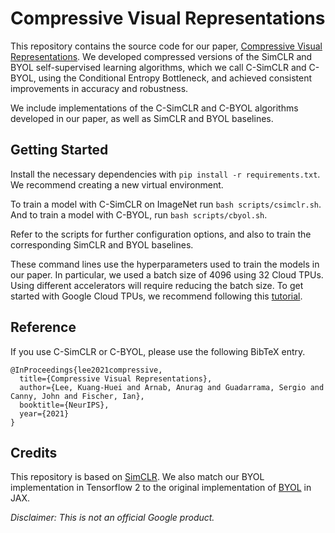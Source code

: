 # Compressive Visual Representations

This repository contains the source code for our paper,
[Compressive Visual Representations](https://arxiv.org/abs/2109.12909).
We developed compressed versions of the SimCLR and BYOL self-supervised learning
algorithms, which we call C-SimCLR and C-BYOL, using the Conditional Entropy
Bottleneck, and achieved consistent improvements in accuracy and robustness.

We include implementations of the C-SimCLR and C-BYOL algorithms developed in
our paper, as well as SimCLR and BYOL baselines.

## Getting Started

Install the necessary dependencies with `pip install -r requirements.txt`.
We recommend creating a new virtual environment.

To train a model with C-SimCLR on ImageNet run
`bash scripts/csimclr.sh`. And to train a model with C-BYOL, run
`bash scripts/cbyol.sh`.

Refer to the scripts for further configuration options, and also to train the
corresponding SimCLR and BYOL baselines.

These command lines use the hyperparameters used to train the models in our
paper. In particular, we used a batch size of 4096 using 32 Cloud TPUs.
Using different accelerators will require reducing the batch size.
To get started with Google Cloud TPUs, we recommend following this
[tutorial](https://cloud.google.com/tpu/docs/tutorials/mnist).

## Reference

If you use C-SimCLR or C-BYOL, please use the following BibTeX entry.
```
@InProceedings{lee2021compressive,
  title={Compressive Visual Representations},
  author={Lee, Kuang-Huei and Arnab, Anurag and Guadarrama, Sergio and Canny, John and Fischer, Ian},
  booktitle={NeurIPS},
  year={2021}
}
```

## Credits

This repository is based on [SimCLR](https://github.com/google-research/simclr).
We also match our BYOL implementation in Tensorflow 2 to the original
implementation of
[BYOL](https://github.com/deepmind/deepmind-research/tree/master/byol) in JAX.


*Disclaimer: This is not an official Google product.*
